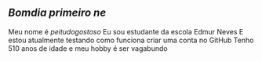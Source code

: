 ## _Bomdia primeiro ne_

Meu nome é *peitudogostoso*
Eu sou estudante da escola Edmur Neves
E estou atualmente testando como funciona criar uma conta no GitHub
Tenho 510 anos de idade e meu hobby é ser vagabundo

